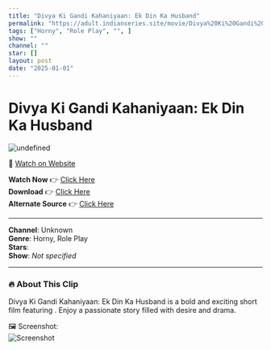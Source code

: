 ```yaml
---
title: "Divya Ki Gandi Kahaniyaan: Ek Din Ka Husband"
permalink: "https://adult.indianseries.site/movie/Divya%20Ki%20Gandi%20Kahaniyaan%3A%20Ek%20Din%20Ka%20Husband"
tags: ["Horny", "Role Play", "", ]
show: ""
channel: ""
star: []
layout: post
date: "2025-01-01"
---
```


# Divya Ki Gandi Kahaniyaan: Ek Din Ka Husband

![undefined](https://desisins.com/wp-content/uploads/2024/08/Divya-Ki-Gandi-Kahaniyaan-DesiSins.com_.jpg)

🔗 [Watch on Website](https://adult.indianseries.site/movie/Divya%20Ki%20Gandi%20Kahaniyaan%3A%20Ek%20Din%20Ka%20Husband)

**Watch Now** 👉 [Click Here](https://adult.indianseries.site/movie/Divya%20Ki%20Gandi%20Kahaniyaan%3A%20Ek%20Din%20Ka%20Husband)  
**Download** 👉 [Click Here](https://adult.indianseries.site/movie/Divya%20Ki%20Gandi%20Kahaniyaan%3A%20Ek%20Din%20Ka%20Husband)  
**Alternate Source** 👉 [Click Here](https://adult.indianseries.site/movie/Divya%20Ki%20Gandi%20Kahaniyaan%3A%20Ek%20Din%20Ka%20Husband)

---

**Channel**: Unknown  
**Genre**: Horny, Role Play  
**Stars**:   
**Show**: *Not specified*

---

### 🔥 About This Clip

Divya Ki Gandi Kahaniyaan: Ek Din Ka Husband is a bold and exciting short film featuring . Enjoy a passionate story filled with desire and drama.
 
🖼️ Screenshot:  
![Screenshot](https://desisins.com/wp-content/uploads/2024/08/Divya-Ki-Gandi-Kahaniyaan-DesiSins.com_.jpg)
